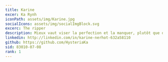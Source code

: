 ```yaml
---
title: Karine
excer: Ka Rynh
iconPath: assets/img/Karine.jpg
socialIcons: assets/img/socialImgBlock.svg
excerc: The ripper
description: Mieux vaut viser la perfection et la manquer, plutôt que de viser la médiocrité et l'atteindre.
linkedin: http://linkedin.com/in/karine-nerhot-632a58110
github: https://github.com/HysteriaKa
sid: 83010-07-08
rank: 1
---
```


